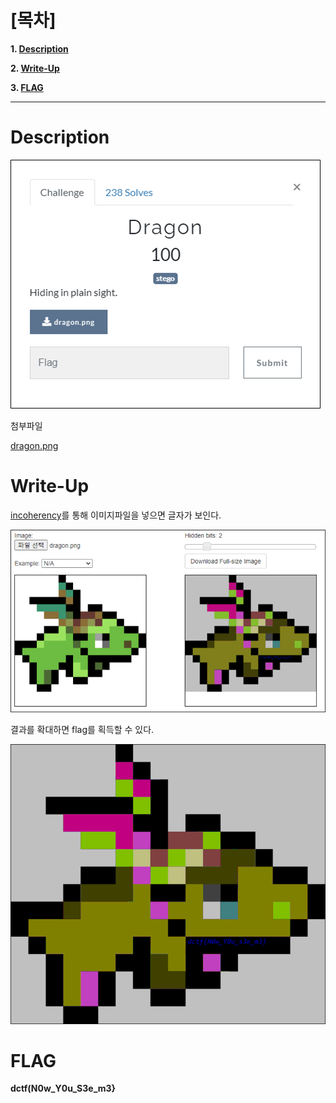 # [목차]
**1. [Description](#Description)**

**2. [Write-Up](#Write-Up)**

**3. [FLAG](#FLAG)**


***


# **Description**

![](images/2022-05-18-19-34-50.png)

첨부파일

[dragon.png](https://github.com/2jinu/CTFnWargame/raw/main/CTF/%5B2021%5D%20dCTF/Dragon/file/dragon.png)


# **Write-Up**

[incoherency](https://incoherency.co.uk/image-steganography/#unhide)를 통해 이미지파일을 넣으면 글자가 보인다.

![](images/2022-05-18-19-35-25.png)

결과를 확대하면 flag를 획득할 수 있다.

![](images/2022-05-18-19-35-34.png)


# **FLAG**

**dctf(N0w_Y0u_S3e_m3}**